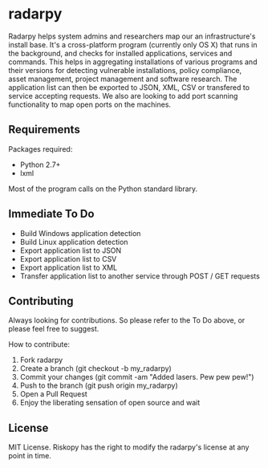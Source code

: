 # radarpy
Radarpy helps system admins and researchers map our an infrastructure's install base. It's a cross-platform program (currently only OS X) that runs in the background, and checks for installed applications, services and commands. This helps in aggregating installations of various programs and their versions for detecting vulnerable installations, policy compliance, asset management, project management and software research. The application list can then be exported to JSON, XML, CSV or transfered to service accepting requests. We also are looking to add port scanning functionality to map open ports on the machines. 

## Requirements
Packages required:
- Python 2.7+
- lxml

Most of the program calls on the Python standard library.

## Immediate To Do 

- Build Windows application detection
- Build Linux application detection
- Export application list to JSON
- Export application list to CSV
- Export application list to XML
- Transfer application list to another service through POST / GET requests

## Contributing
Always looking for contributions. So please refer to the To Do above, or please feel free to suggest.

How to contribute:

1. Fork radarpy
2. Create a branch (git checkout -b my_radarpy)
3. Commit your changes (git commit -am "Added lasers. Pew pew pew!")
4. Push to the branch (git push origin my_radarpy)
5. Open a Pull Request
6. Enjoy the liberating sensation of open source and wait

## License 
MIT License. Riskopy has the right to modify the radarpy's license at any point in time. 